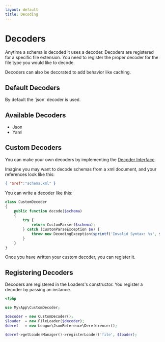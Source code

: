 ```yaml
---
layout: default
title: Decoding
---
```


# Decoders

Anytime a schema is decoded it uses a decoder. Decoders are registered for a specific file extension. You need to register the proper decoder for the file type you would like to decode.

Decoders can also be decorated to add behavior like caching.

## Default Decoders

By default the 'json' decoder is used.

## Available Decoders

- Json
- Yaml

## Custom Decoders

You can make your own decoders by implementing the [Decoder Interface](https://github.com/mlambley/json-reference/blob/master/src/DecoderInterface.php).

Imagine you may want to decode schemas from a xml document, and your references look like this:

```json
{ "$ref":"schema.xml" }
```

You can write a decoder like this:

```php
class CustomDecoder
{
    public function decode($schema)
    {
        try {
            return CustomParser($schema);
        } catch (CustomParseException $e) {
            throw new DecodingException(sprintf('Invalid Syntax: %s', $e->getMessage()), $e->getCode(), $e);
        }
    }
}
```

Once you have written your custom decoder, you can register it.

## Registering Decoders

Decoders are registered in the Loaders's constructor. You register a decoder by passing an instance.

```php
<?php

use My\App\CustomDecoder;

$decoder = new CustomDecoder();
$loader  = new FileLoader($decoder);
$deref   = new League\JsonReference\Dereferencer();

$deref->getLoaderManager()->registerLoader('file', $loader);
```
